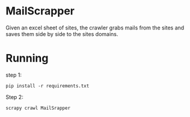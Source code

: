 
# MailScrapper

Given an excel sheet of sites, the crawler grabs mails from the sites and saves them side by side to the sites domains.

# Running

step 1:
    
    pip install -r requirements.txt

Step 2:
    
    scrapy crawl MailSrapper
